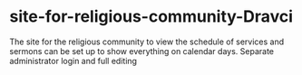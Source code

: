 # site-for-religious-community-Dravci

The site for the religious community to view the schedule of services and sermons can be set up to show everything on calendar days. Separate administrator login and full editing
